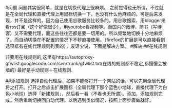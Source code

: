 #问题
问题其实很简单，就是在切换代理上很麻烦。
之前觉得也无所谓，不过就是在全局代理和直接代理上用鼠标切换一下，也没有什么他麻烦的。可是后来发现，并不是这样的。因为自己使用谷歌服务比较多的，用谷歌搜索，用blogger来看rss订阅（这个好像很少），用youtobe看视频等。而国内的微博，简书（写博客）又不需要代理，而这些往往还都是要一切用的。所以频繁地切换十分地麻烦了。而自动切换在不配置的情况下不鞥直接使用。（firefox的扩展是可以直接看到选项框有在线代理规则列表的），废话少说，下面是解决方案。
#解决
##在线规则

非要用在线规则的,这里有https://autoproxy-gfwlist.googlecode.com/svn/trunk/gfwlist.txt(在线的规则都不稳定,都慢慢会被墙的)
最好是手动规则＋在线规则.


##添加规则
选择自动代理后，如果不能够打开一个网站的话，可以先用全局代理将之打开。打开之后点击扩展图标（全局代理下那个蓝色小地球，直接代理下为白色小地球）选择「新建规则」，然后看一看（不看也无所谓）。添加，添加规则完成。然后重新切换回自动代理。以后遇到类似情况，按照上面步骤做就好。
